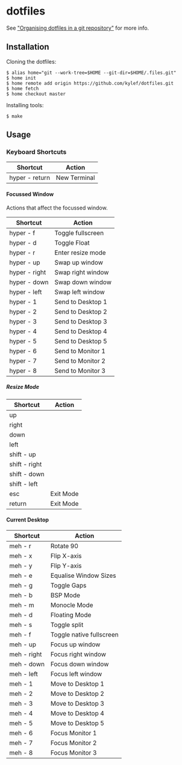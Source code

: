 # dotfiles

See ["Organising dotfiles in a git repository"](https://fuller.li/posts/organising-dotfiles-in-a-git-repository/) for more info.

## Installation

Cloning the dotfiles:

```shell
$ alias home="git --work-tree=$HOME --git-dir=$HOME/.files.git"
$ home init
$ home remote add origin https://github.com/kylef/dotfiles.git
$ home fetch
$ home checkout master
```

Installing tools:

```shell
$ make
```

## Usage

### Keyboard Shortcuts

| Shortcut       | Action                |
|----------------|-----------------------|
| hyper - return | New Terminal          |

#### Focussed Window

Actions that affect the focussed window.

| Shortcut      | Action                |
|---------------|-----------------------|
| hyper - f     | Toggle fullscreen     |
| hyper - d     | Toggle Float          |
| hyper - r     | Enter resize mode     |
| hyper - up    | Swap up window        |
| hyper - right | Swap right window     |
| hyper - down  | Swap down window      |
| hyper - left  | Swap left window      |
| hyper - 1     | Send to Desktop 1     |
| hyper - 2     | Send to Desktop 2     |
| hyper - 3     | Send to Desktop 3     |
| hyper - 4     | Send to Desktop 4     |
| hyper - 5     | Send to Desktop 5     |
| hyper - 6     | Send to Monitor 1     |
| hyper - 7     | Send to Monitor 2     |
| hyper - 8     | Send to Monitor 3     |

##### Resize Mode

| Shortcut      | Action    |
|---------------|-----------|
| up            |           |
| right         |           |
| down          |           |
| left          |           |
| shift - up    |           |
| shift - right |           |
| shift - down  |           |
| shift - left  |           |
| esc           | Exit Mode |
| return        | Exit Mode |

#### Current Desktop

| Shortcut      | Action                |
|---------------|-----------------------|
| meh - r       | Rotate 90             |
| meh - x       | Flip X-axis           |
| meh - y       | Flip Y-axis           |
| meh - e       | Equalise Window Sizes |
| meh - g       | Toggle Gaps           |
| meh - b       | BSP Mode              |
| meh - m       | Monocle Mode          |
| meh - d       | Floating Mode         |
| meh - s       | Toggle split |
| meh - f       | Toggle native fullscreen |
| meh - up      | Focus up window       |
| meh - right   | Focus right window    |
| meh - down    | Focus down window     |
| meh - left    | Focus left window     |
| meh - 1       | Move to Desktop 1     |
| meh - 2       | Move to Desktop 2     |
| meh - 3       | Move to Desktop 3     |
| meh - 4       | Move to Desktop 4     |
| meh - 5       | Move to Desktop 5     |
| meh - 6       | Focus Monitor 1       |
| meh - 7       | Focus Monitor 2       |
| meh - 8       | Focus Monitor 3       |
